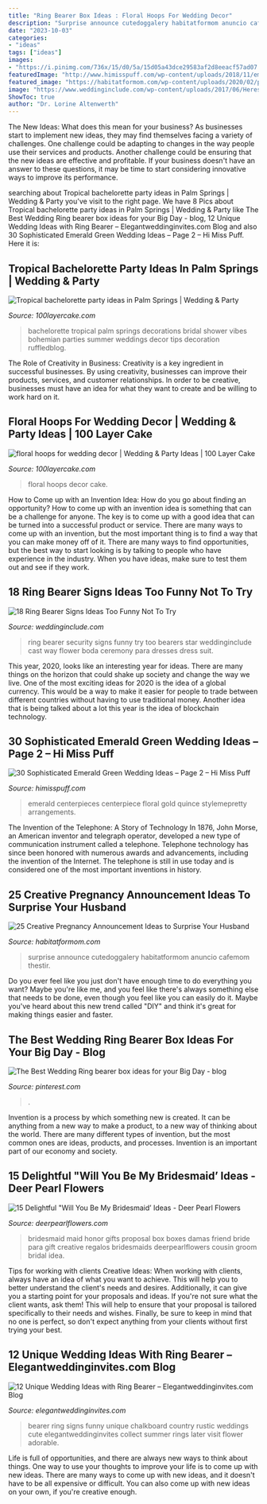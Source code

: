 ```yaml
---
title: "Ring Bearer Box Ideas : Floral Hoops For Wedding Decor"
description: "Surprise announce cutedoggalery habitatformom anuncio cafemom thestir"
date: "2023-10-03"
categories:
- "ideas"
tags: ["ideas"]
images:
- "https://i.pinimg.com/736x/15/d0/5a/15d05a43dce29583af2d8eeacf57ad07.jpg"
featuredImage: "http://www.himisspuff.com/wp-content/uploads/2018/11/emerald-and-white-wedding-centerpiece.jpg"
featured_image: "https://habitatformom.com/wp-content/uploads/2020/02/phkhys3j4k2qbwe-min.jpg"
image: "https://www.weddinginclude.com/wp-content/uploads/2017/06/Heres-a-way-to-cast-the-Ring-Bearers-as-Ring-Security.jpg"
ShowToc: true
author: "Dr. Lorine Altenwerth"
---
```



The New Ideas: What does this mean for your business?
As businesses start to implement new ideas, they may find themselves facing a variety of challenges. One challenge could be adapting to changes in the way people use their services and products. Another challenge could be ensuring that the new ideas are effective and profitable. If your business doesn't have an answer to these questions, it may be time to start considering innovative ways to improve its performance.

	

		
searching about Tropical bachelorette party ideas in Palm Springs | Wedding &amp; Party you've visit to the right page. We have 8 Pics about Tropical bachelorette party ideas in Palm Springs | Wedding &amp; Party like The Best Wedding Ring bearer box ideas for your Big Day - blog, 12 Unique Wedding Ideas with Ring Bearer – Elegantweddinginvites.com Blog and also 30 Sophisticated Emerald Green Wedding Ideas – Page 2 – Hi Miss Puff. Here it is:
		
    
## Tropical Bachelorette Party Ideas In Palm Springs | Wedding &amp; Party

<img loading=lazy src="http://100lclive.s3.amazonaws.com/img/ideas/landscape/201532.jpg" onerror="this.onerror=null;this.src='https://tse3.mm.bing.net/th?id=OIP.7ce_RLbw1vmmHBiwsYY5vAHaLH&amp;pid=15.1';" alt="Tropical bachelorette party ideas in Palm Springs | Wedding &amp; Party">

_Source: 100layercake.com_

>bachelorette tropical palm springs decorations bridal shower vibes bohemian parties summer weddings decor tips decoration ruffledblog. 

	

The Role of Creativity in Business:
Creativity is a key ingredient in successful businesses. By using creativity, businesses can improve their products, services, and customer relationships. In order to be creative, businesses must have an idea for what they want to create and be willing to work hard on it.

    
## Floral Hoops For Wedding Decor | Wedding &amp; Party Ideas | 100 Layer Cake

<img loading=lazy src="http://100lclive.s3.amazonaws.com/img/ideas/landscape/188671.jpg" onerror="this.onerror=null;this.src='https://tse3.mm.bing.net/th?id=OIP.viDEF8wPTZYjbE1zEpHz9AHaLH&amp;pid=15.1';" alt="floral hoops for wedding decor | Wedding &amp; Party Ideas | 100 Layer Cake">

_Source: 100layercake.com_

>floral hoops decor cake. 

	

How to Come up with an Invention Idea: How do you go about finding an opportunity?
How to come up with an invention idea is something that can be a challenge for anyone. The key is to come up with a good idea that can be turned into a successful product or service. There are many ways to come up with an invention, but the most important thing is to find a way that you can make money off of it. There are many ways to find opportunities, but the best way to start looking is by talking to people who have experience in the industry. When you have ideas, make sure to test them out and see if they work.

    
## 18 Ring Bearer Signs Ideas Too Funny Not To Try

<img loading=lazy src="https://www.weddinginclude.com/wp-content/uploads/2017/06/Heres-a-way-to-cast-the-Ring-Bearers-as-Ring-Security.jpg" onerror="this.onerror=null;this.src='https://tse3.mm.bing.net/th?id=OIP.sQNiG1SFucJQhvvxDTgQFQHaJw&amp;pid=15.1';" alt="18 Ring Bearer Signs Ideas Too Funny Not To Try">

_Source: weddinginclude.com_

>ring bearer security signs funny try too bearers star weddinginclude cast way flower boda ceremony para dresses dress suit. 

	

This year, 2020, looks like an interesting year for ideas. There are many things on the horizon that could shake up society and change the way we live. One of the most exciting ideas for 2020 is the idea of a global currency. This would be a way to make it easier for people to trade between different countries without having to use traditional money. Another idea that is being talked about a lot this year is the idea of blockchain technology.

    
## 30 Sophisticated Emerald Green Wedding Ideas – Page 2 – Hi Miss Puff

<img loading=lazy src="http://www.himisspuff.com/wp-content/uploads/2018/11/emerald-and-white-wedding-centerpiece.jpg" onerror="this.onerror=null;this.src='https://tse4.mm.bing.net/th?id=OIP.YCjO8hNXwI_dVKMXeHHmzAHaLH&amp;pid=15.1';" alt="30 Sophisticated Emerald Green Wedding Ideas – Page 2 – Hi Miss Puff">

_Source: himisspuff.com_

>emerald centerpieces centerpiece floral gold quince stylemepretty arrangements. 

	

The Invention of the Telephone: A Story of Technology
In 1876, John Morse, an American inventor and telegraph operator, developed a new type of communication instrument called a telephone. Telephone technology has since been honored with numerous awards and advancements, including the invention of the Internet. The telephone is still in use today and is considered one of the most important inventions in history.

    
## 25 Creative Pregnancy Announcement Ideas To Surprise Your Husband

<img loading=lazy src="https://habitatformom.com/wp-content/uploads/2020/02/phkhys3j4k2qbwe-min.jpg" onerror="this.onerror=null;this.src='https://tse4.mm.bing.net/th?id=OIP.F5cSIb2y9mzgB9_sYKLSHAHaNL&amp;pid=15.1';" alt="25 Creative Pregnancy Announcement Ideas to Surprise Your Husband">

_Source: habitatformom.com_

>surprise announce cutedoggalery habitatformom anuncio cafemom thestir. 

	

Do you ever feel like you just don't have enough time to do everything you want? Maybe you're like me, and you feel like there's always something else that needs to be done, even though you feel like you can easily do it. Maybe you've heard about this new trend called "DIY" and think it's great for making things easier and faster.

    
## The Best Wedding Ring Bearer Box Ideas For Your Big Day - Blog

<img loading=lazy src="https://i.pinimg.com/736x/15/d0/5a/15d05a43dce29583af2d8eeacf57ad07.jpg" onerror="this.onerror=null;this.src='https://tse2.mm.bing.net/th?id=OIP.75kapD9ybMV1zUc60geoMQHaOC&amp;pid=15.1';" alt="The Best Wedding Ring bearer box ideas for your Big Day - blog">

_Source: pinterest.com_

>. 

	

Invention is a process by which something new is created. It can be anything from a new way to make a product, to a new way of thinking about the world. There are many different types of invention, but the most common ones are ideas, products, and processes. Invention is an important part of our economy and society.

    
## 15 Delightful &quot;Will You Be My Bridesmaid’ Ideas - Deer Pearl Flowers

<img loading=lazy src="https://www.deerpearlflowers.com/wp-content/uploads/2016/08/Will-you-be-my-Bridesmaid-Ideas-3.jpg" onerror="this.onerror=null;this.src='https://tse1.mm.bing.net/th?id=OIP.mVGlHEPwHmvUKrTkLmZ4YgHaJ4&amp;pid=15.1';" alt="15 Delightful &quot;Will You Be My Bridesmaid’ Ideas - Deer Pearl Flowers">

_Source: deerpearlflowers.com_

>bridesmaid maid honor gifts proposal box boxes damas friend bride para gift creative regalos bridesmaids deerpearlflowers cousin groom bridal idea. 

	

Tips for working with clients
Creative Ideas: When working with clients, always have an idea of what you want to achieve. This will help you to better understand the client's needs and desires. Additionally, it can give you a starting point for your proposals and ideas. If you're not sure what the client wants, ask them! This will help to ensure that your proposal is tailored specifically to their needs and wishes. Finally, be sure to keep in mind that no one is perfect, so don't expect anything from your clients without first trying your best.

    
## 12 Unique Wedding Ideas With Ring Bearer – Elegantweddinginvites.com Blog

<img loading=lazy src="https://www.elegantweddinginvites.com/wedding-blog/wp-content/uploads/2015/08/adorable-ring-bearer-with-chalkboard-wedding-signs.jpg" onerror="this.onerror=null;this.src='https://tse1.mm.bing.net/th?id=OIP.m6KJsZY4yj4uG9e1Uwdl7wHaLH&amp;pid=15.1';" alt="12 Unique Wedding Ideas with Ring Bearer – Elegantweddinginvites.com Blog">

_Source: elegantweddinginvites.com_

>bearer ring signs funny unique chalkboard country rustic weddings cute elegantweddinginvites collect summer rings later visit flower adorable. 

	

Life is full of opportunities, and there are always new ways to think about things. One way to use your thoughts to improve your life is to come up with new ideas. There are many ways to come up with new ideas, and it doesn't have to be all expensive or difficult. You can also come up with new ideas on your own, if you're creative enough.

